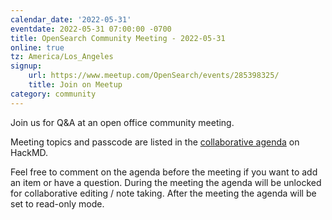 ```yaml
---
calendar_date: '2022-05-31'
eventdate: 2022-05-31 07:00:00 -0700
title: OpenSearch Community Meeting - 2022-05-31
online: true
tz: America/Los_Angeles
signup:
    url: https://www.meetup.com/OpenSearch/events/285398325/
    title: Join on Meetup
category: community
---
```


Join us for Q&A at an open office community meeting.

Meeting topics and passcode are listed in the [collaborative agenda](https://hackmd.io/@HmdZWaVnQU6M8icdvC5TwQ/r17RFR64c) on HackMD.

Feel free to comment on the agenda before the meeting if you want to add an item or have a question.
During the meeting the agenda will be unlocked for collaborative editing / note taking. After the meeting the agenda will be set to read-only mode.
